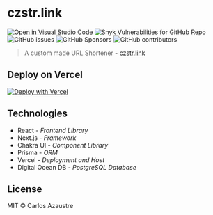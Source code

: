 # czstr.link
[![Open in Visual Studio Code](https://open.vscode.dev/badges/open-in-vscode.svg)](https://open.vscode.dev/organization/repository)
![Snyk Vulnerabilities for GitHub Repo](https://img.shields.io/snyk/vulnerabilities/github/carlosazaustre/czstr.link)
![GitHub issues](https://img.shields.io/github/issues/carlosazaustre/czstr.link)
![GitHub Sponsors](https://img.shields.io/github/sponsors/carlosazaustre?color=white&label=Github%20Sponsors&logo=github) 
![GitHub contributors](https://img.shields.io/github/contributors/carlosazaustre/czstr.link)

> A custom made URL Shortener - [czstr.link](https://czstr.link)

## Deploy on Vercel
[![Deploy with Vercel](https://vercel.com/button)](https://vercel.com/new/git/external?repository-url=https%3A%2F%2Fgithub.com%2Fcarlosazaustr%2Fczstr-link&env=DATABASE_URL,AUTH0_SECRET,AUTH0_BASE_URL,AUTH0_ISSUER_BASE_URL,AUTH0_CLIENT_ID,AUTH0_CLIENT_SECRET)

## Technologies
- React - *Frontend Library*
- Next.js - *Framework*
- Chakra UI - *Component Library*
- Prisma - *ORM*
- Vercel - *Deployment and Host*
- Digital Ocean DB - *PostgreSQL Database*

## License
MIT &copy; Carlos Azaustre